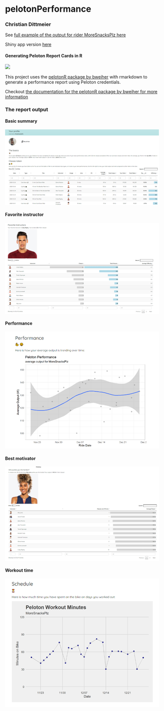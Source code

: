 # pelotonPerformance

### Christian Dittmeier

See [full example of the output for rider MoreSnacksPlz here](https://cdittmeier.github.io/pelotonPerformance/moresnacksplz)

Shiny app version [here]( https://streamftrs.shinyapps.io/pelotonApp)

#### Generating Peloton Report Cards in R

![](https://media.giphy.com/media/8kJxY6NgLtfAiMRSAB/giphy.gif)

This project uses the [pelotonR package by bweiher](https://github.com/bweiher/pelotonR) with rmarkdown to generate a performance report using Peloton credentials. 

Checkout [the documentation for the pelotonR package by bweiher for more information](https://github.com/bweiher/pelotonR)


### The report output

#### Basic summary
![](man/figures/reportExample.png)

#### Favorite instructor
![](man/figures/favoriteInstructor.png)

#### Performance
![](man/figures/performanceExample.png)

#### Best motivator
![](man/figures/bestMotivator.png)

#### Workout time
![](man/figures/workoutMinutes.png)


